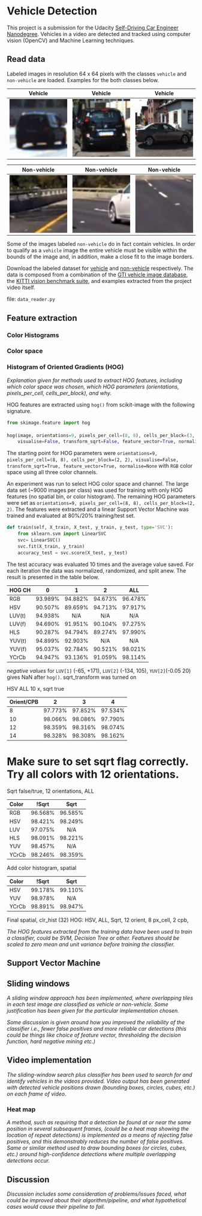 
# Vehicle Detection
This project is a submission for the Udacity [Self-Driving Car Engineer Nanodegree](http://udacity.com/drive).
Vehicles in a video are detected and tracked using computer vision (OpenCV) and Machine Learning techniques.

[//]: # (Image References)
[image1]: ./output_images/org_vehicle/412.jpeg "Vehicle"
[image2]: ./output_images/org_vehicle/529.jpeg "Vehicle"
[image3]: ./output_images/org_vehicle/703.jpeg "Vehicle"
[image4]: ./output_images/org_non_vehicle/extra108.jpeg "Non-vehicle"
[image5]: ./output_images/org_non_vehicle/extra198.jpeg "Non-vehicle"
[image6]: ./output_images/org_non_vehicle/extra283_64.jpeg "Non-vehicle"
[image7]: ./output_images/
[image8]: ./output_images/
[image9]: ./output_images/
[image10]: ./output_images/
[image11]: ./output_images/
[image12]: ./output_images/
[image13]: ./output_images/
[image14]: ./output_images/
[image15]: ./output_images/

[video1]: ./project_video.mp4

## Read data
Labeled images in resolution 64 x 64 pixels with the classes `vehicle` and `non-vehicle` are loaded.  Examples for the both classes below.

Vehicle | Vehicle | Vehicle
:---: | :---: | :---:
![alt_text][image1] | ![alt_text][image2] |![alt_text][image3]

Non-vehicle | Non-vehicle | Non-vehicle
:---: | :---: | :---:
![alt_text][image4] | ![alt_text][image5] |![alt_text][image6]

Some of the images labeled `non-vehicle` do in fact contain vehicles. In order to qualify as a `vehicle` image the entire vehicle must be visible within the bounds of the image and, in addition, make a close fit to the image borders. 

Download the labeled dataset for [vehicle](https://s3.amazonaws.com/udacity-sdc/Vehicle_Tracking/vehicles.zip) and [non-vehicle](https://s3.amazonaws.com/udacity-sdc/Vehicle_Tracking/non-vehicles.zip) respectively. The data is composed from a combination of the [GTI vehicle image database](http://www.gti.ssr.upm.es/data/Vehicle_database.html), the [KITTI vision benchmark suite](http://www.cvlibs.net/datasets/kitti/), and examples extracted from the project video itself. 

file: `data_reader.py`

## Feature extraction

### Color Histograms

### Color space

### Histogram of Oriented Gradients (HOG)
_Explanation given for methods used to extract HOG features, including which color space was chosen, which HOG parameters (orientations, pixels_per_cell, cells_per_block), and why._

HOG features are extracted using `hog()` from scikit-image with the following signature.
 
```python
from skimage.feature import hog

hog(image, orientations=9, pixels_per_cell=(8, 8), cells_per_block=(3, 3),
    visualise=False, transform_sqrt=False, feature_vector=True, normalise=None)
```
The starting point for HOG parameters were `orientations=9, pixels_per_cell=(8, 8), cells_per_block=(2, 2), visualise=False, transform_sqrt=True, feature_vector=True, normalise=None` with `RGB` color space using all three color channels.

An experiment was run to select HOG color space and channel. The large data set (~9000 images per class) was used for training with only HOG features (no spatial bin, or color histogram). The remaining HOG parameters were set as `orientations=9, pixels_per_cell=(8, 8), cells_per_block=(2, 2)`. The features were extracted and a linear Support Vector Machine was trained and evaluated at 80%/20% training/test set.

```python
def train(self, X_train, X_test, y_train, y_test, type='SVC'):
    from sklearn.svm import LinearSVC
    svc= LinearSVC()
    svc.fit(X_train, y_train)
    accuracy_test = svc.score(X_test, y_test)
```

The test accuracy was evaluated 10 times and the average value saved. For each iteration the data was normalized, randomized, and split anew. The result is presented in the table below.


| HOG CH| 0       | 1       | 2       | ALL     |
| :---  | :-----: | :-----: | :-----: | :-----: | 
| RGB   | 93.989% | 94.882% | 94.673% | 96.478% |
| HSV   | 90.507% | 89.659% | 94.713% | 97.917% |
| LUV(t)| 94.938% |     N/A |     N/A |     N/A |
| LUV(f)| 94.690% | 91.951% | 90.104% | 97.275% |
| HLS   | 90.287% | 94.794% | 89.274% | 97.990% |
| YUV(t)| 94.899% | 92.903% |     N/A |     N/A |
| YUV(f)| 95.037% | 92.784% | 90.521% | 98.021% |
| YCrCb | 94.947% | 93.136% | 91.059% | 98.114% |


_negative values_ for `LUV[1]` (-65, +171), `LUV[2]` (-134, 105), `YUV[2]`(-0.05 20) gives NaN after `hog()`.
sqrt_transform was turned on

HSV ALL 10 x, sqrt true

| Orient/CPB   | 2       | 3       | 4       | 
| :---  | :-----: | :-----: | :-----: |  
| 8     | 97.773% | 97.852% | 97.534% | 
| 10    | 98.066% | 98.086% | 97.790% | 
| 12    | 98.359% | 98.316% | 98.074% | 
| 14    | 98.328% | 98.308% | 98.162% | 

# Make sure to set sqrt flag correctly. Try all colors with 12 orientations.
Sqrt false/true, 12 orientations, ALL

| Color| !Sqrt | Sqrt |     
| :---  | :-----: | :-----: |
| RGB   | 96.568% | 96.585% |
| HSV   | 98.421% | 98.249% |
| LUV   | 97.075% |     N/A |     
| HLS   | 98.091% | 98.221% |     
| YUV   | 98.457% |     N/A |     
| YCrCb | 98.246% | 98.359% |   


Add color histogram, spatial
  
| Color| !Sqrt | Sqrt |     
| :---  | :-----: | :-----: |
| HSV   | 99.178% | 99.110% |   
| YUV   | 98.978% | N/A |     
| YCrCb | 98.891% | 98.947% |

Final
spatial, clr_hist (32)
HOG: HSV, ALL, Sqrt, 12 orient, 8 px_cell, 2 cpb, 

_The HOG features extracted from the training data have been used to train a classifier, could be SVM, Decision Tree or other. Features should be scaled to zero mean and unit variance before training the classifier._


## Support Vector Machine

## Sliding windows
_A sliding window approach has been implemented, where overlapping tiles in each test image are classified as vehicle or non-vehicle. Some justification has been given for the particular implementation chosen._

_Some discussion is given around how you improved the reliability of the classifier i.e., fewer false positives and more reliable car detections (this could be things like choice of feature vector, thresholding the decision function, hard negative mining etc.)_


## Video implementation
_The sliding-window search plus classifier has been used to search for and identify vehicles in the videos provided. Video output has been generated with detected vehicle positions drawn (bounding boxes, circles, cubes, etc.) on each frame of video._

### Heat map
_A method, such as requiring that a detection be found at or near the same position in several subsequent frames, (could be a heat map showing the location of repeat detections) is implemented as a means of rejecting false positives, and this demonstrably reduces the number of false positives. Same or similar method used to draw bounding boxes (or circles, cubes, etc.) around high-confidence detections where multiple overlapping detections occur._

## Discussion
_Discussion includes some consideration of problems/issues faced, what could be improved about their algorithm/pipeline, and what hypothetical cases would cause their pipeline to fail._